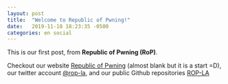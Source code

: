 ```yaml
---
layout: post
title:  "Welcome to Republic of Pwning!"
date:   2019-11-18 18:23:35 -0500
categories: en social
---
```

This is our first post, from **Republic of Pwning (RoP)**.

Checkout our website [Republic of Pwning][rop-web] (almost blank but it is a start =D), our twitter account [@rop-la][rop-twitter], and our public Github repositories [ROP-LA][rop-github]

[rop-web]: https://www.rop.la
[rop-twitter]:   https://twitter.com/rop_la
[rop-github]:   https://github.com/rop-la/
